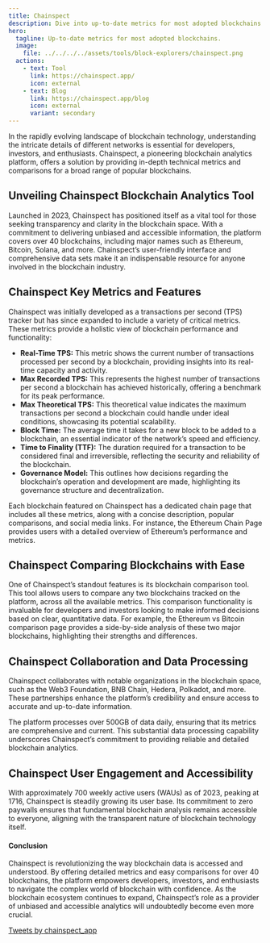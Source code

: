 ```yaml
---
title: Chainspect
description: Dive into up-to-date metrics for most adopted blockchains.
hero:
  tagline: Up-to-date metrics for most adopted blockchains.
  image: 
    file: ../../../../assets/tools/block-explorers/chainspect.png
  actions:
    - text: Tool
      link: https://chainspect.app/
      icon: external
    - text: Blog
      link: https://chainspect.app/blog
      icon: external
      variant: secondary
---
```


In the rapidly evolving landscape of blockchain technology, understanding the intricate details of different networks is essential for developers, investors, and enthusiasts. Chainspect, a pioneering blockchain analytics platform, offers a solution by providing in-depth technical metrics and comparisons for a broad range of popular blockchains.

## Unveiling Chainspect Blockchain Analytics Tool
Launched in 2023, Chainspect has positioned itself as a vital tool for those seeking transparency and clarity in the blockchain space. With a commitment to delivering unbiased and accessible information, the platform covers over 40 blockchains, including major names such as Ethereum, Bitcoin, Solana, and more. Chainspect’s user-friendly interface and comprehensive data sets make it an indispensable resource for anyone involved in the blockchain industry.

## Chainspect Key Metrics and Features
Chainspect was initially developed as a transactions per second (TPS) tracker but has since expanded to include a variety of critical metrics. These metrics provide a holistic view of blockchain performance and functionality:

- **Real-Time TPS:** This metric shows the current number of transactions processed per second by a blockchain, providing insights into its real-time capacity and activity.
- **Max Recorded TPS:** This represents the highest number of transactions per second a blockchain has achieved historically, offering a benchmark for its peak performance.
- **Max Theoretical TPS:** This theoretical value indicates the maximum transactions per second a blockchain could handle under ideal conditions, showcasing its potential scalability.
- **Block Time:** The average time it takes for a new block to be added to a blockchain, an essential indicator of the network’s speed and efficiency.
- **Time to Finality (TTF):** The duration required for a transaction to be considered final and irreversible, reflecting the security and reliability of the blockchain.
- **Governance Model:** This outlines how decisions regarding the blockchain’s operation and development are made, highlighting its governance structure and decentralization.

Each blockchain featured on Chainspect has a dedicated chain page that includes all these metrics, along with a concise description, popular comparisons, and social media links. For instance, the Ethereum Chain Page provides users with a detailed overview of Ethereum’s performance and metrics.

## Chainspect Comparing Blockchains with Ease
One of Chainspect’s standout features is its blockchain comparison tool. This tool allows users to compare any two blockchains tracked on the platform, across all the available metrics. This comparison functionality is invaluable for developers and investors looking to make informed decisions based on clear, quantitative data. For example, the Ethereum vs Bitcoin comparison page provides a side-by-side analysis of these two major blockchains, highlighting their strengths and differences.

## Chainspect Collaboration and Data Processing
Chainspect collaborates with notable organizations in the blockchain space, such as the Web3 Foundation, BNB Chain, Hedera, Polkadot, and more. These partnerships enhance the platform’s credibility and ensure access to accurate and up-to-date information.

The platform processes over 500GB of data daily, ensuring that its metrics are comprehensive and current. This substantial data processing capability underscores Chainspect’s commitment to providing reliable and detailed blockchain analytics.

## Chainspect User Engagement and Accessibility
With approximately 700 weekly active users (WAUs) as of 2023, peaking at 1716, Chainspect is steadily growing its user base. Its commitment to zero paywalls ensures that fundamental blockchain analysis remains accessible to everyone, aligning with the transparent nature of blockchain technology itself.

#### Conclusion
Chainspect is revolutionizing the way blockchain data is accessed and understood. By offering detailed metrics and easy comparisons for over 40 blockchains, the platform empowers developers, investors, and enthusiasts to navigate the complex world of blockchain with confidence. As the blockchain ecosystem continues to expand, Chainspect’s role as a provider of unbiased and accessible analytics will undoubtedly become even more crucial.

 [Tweets by chainspect\_app](https://twitter.com/chainspect_app%0A?ref_src=twsrc%5Etfw)
